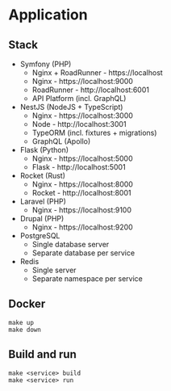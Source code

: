 # Application

## Stack

* Symfony (PHP)
  * Nginx + RoadRunner - https://localhost
  * Nginx - https://localhost:9000
  * RoadRunner - http://localhost:6001
  * API Platform (incl. GraphQL)
* NestJS (NodeJS + TypeScript)
  * Nginx - https://localhost:3000
  * Node - http://localhost:3001
  * TypeORM (incl. fixtures + migrations)
  * GraphQL (Apollo)
* Flask (Python)
  * Nginx - https://localhost:5000
  * Flask - http://localhost:5001
* Rocket (Rust)
  * Nginx - https://localhost:8000
  * Rocket - http://localhost:8001
* Laravel (PHP)
  * Nginx - https://localhost:9100
* Drupal (PHP)
  * Nginx - https://localhost:9200
* PostgreSQL
  * Single database server
  * Separate database per service
* Redis
  * Single server
  * Separate namespace per service

## Docker
    
    make up
    make down

## Build and run

    make <service> build
    make <service> run
